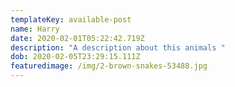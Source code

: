 ```yaml
---
templateKey: available-post
name: Harry
date: 2020-02-01T05:22:42.719Z
description: "A description about this animals "
dob: 2020-02-05T23:29:15.111Z
featuredimage: /img/2-brown-snakes-53488.jpg
---
```

